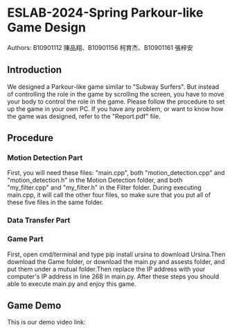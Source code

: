# ESLAB-2024-Spring Parkour-like Game Design
Authors: B10901112 陳品翔、B10901156 柯育杰、B10901161 張梓安  

## Introduction
We designed a Parkour-like game similar to "Subway Surfers". But instead of controlling the role in the game by scrolling the screen, you have to move your body to control the role in the game. Please follow the procedure to set up the game in your own PC. If you have any problem, or want to know how the game was designed, refer to the "Report.pdf" file.  

## Procedure
### Motion Detection Part
First, you will need these files: "main.cpp", both "motion_detection.cpp" and "motion_detection.h" in the Motion Detection folder, and both "my_filter.cpp" and "my_filter.h" in the Filter folder. During executing main.cpp, it will call the other four files, so make sure that you put all of these five files in the same folder.  

### Data Transfer Part
  
### Game Part
First, open cmd/terminal and type pip install ursina to download Ursina.Then download the Game folder, or download the main.py and assests folder, and put them under a mutual folder.Then replace the IP address with your computer's IP address in line 268 in main.py. After these steps you should able to execute main.py and enjoy this game.  

## Game Demo
This is our demo video link:
